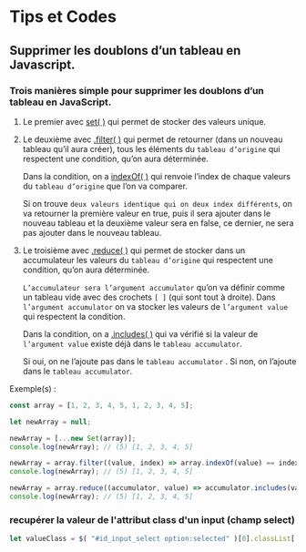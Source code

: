 # Tips et Codes

## Supprimer les doublons d’un tableau en Javascript.


### Trois manières simple pour supprimer les doublons d’un tableau en JavaScript.

1. Le premier avec [set( )](https://developer.mozilla.org/fr/docs/Web/API/Element/setAttribute) qui permet de stocker des valeurs unique.

2. Le deuxième avec [.filter( )](https://developer.mozilla.org/fr/docs/Web/JavaScript/Reference/Global_Objects/Array/filter) qui permet de retourner (dans un nouveau tableau qu’il aura créer), tous les éléments du `tableau d’origine` qui respectent une condition, qu’on aura déterminée. 

    Dans la condition, on a [indexOf( )](https://developer.mozilla.org/fr/docs/Web/JavaScript/Reference/Global_Objects/Array/indexOf) qui renvoie l’index de chaque valeurs du `tableau d’origine`  que l’on va comparer.

    Si on trouve `deux valeurs identique qui on deux index différents`, on va retourner la première valeur en true, puis il sera ajouter dans le nouveau tableau et la deuxième valeur sera en false, ce dernier, ne sera pas ajouter dans le nouveau tableau.

3. Le troisième avec [.reduce( )](https://developer.mozilla.org/fr/docs/Web/JavaScript/Reference/Global_Objects/Array/Reduce) qui permet de stocker dans un accumulateur les valeurs du `tableau d’origine` qui respectent une condition, qu’on aura déterminée. 

    `L’accumulateur sera l’argument accumulator` qu’on va définir comme un tableau vide avec des crochets `[ ]` (qui sont tout à droite). Dans `l’argument accumulator` on va stocker  les valeurs de `l’argument value` qui respectent la condition.

    Dans la condition, on a [.includes( )](https://developer.mozilla.org/fr/docs/Web/JavaScript/Reference/Global_Objects/Array/includes) qui va vérifié si la valeur de `l’argument value` existe déjà dans le `tableau accumulator`.

    Si oui, on ne l’ajoute pas dans le `tableau accumulator` . Si non, on l’ajoute dans le `tableau accumulator`.

Exemple(s) :


```javascript
const array = [1, 2, 3, 4, 5, 1, 2, 3, 4, 5];

let newArray = null;

newArray = [...new Set(array)];
console.log(newArray); // (5) [1, 2, 3, 4, 5]

newArray = array.filter((value, index) => array.indexOf(value) == index);
console.log(newArray); // (5) [1, 2, 3, 4, 5]

newArray = array.reduce((accumulator, value) => accumulator.includes(value) ? accumulator : [...accumulator, value], []);
console.log(newArray); // (5) [1, 2, 3, 4, 5]
```

### recupérer la valeur de l'attribut class d'un input (champ select)

```javascript
let valueClass = $( "#id_input_select option:selected" )[0].classList['value'];
```